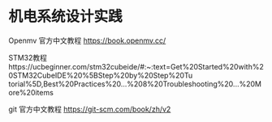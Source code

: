 # 机电系统设计实践

Openmv 官方中文教程 https://book.openmv.cc/

STM32教程https://ucbeginner.com/stm32cubeide/#:~:text=Get%20Started%20with%20STM32CubeIDE%20%5BStep%20by%20Step%20Tu torial%5D,Best%20Practices%20...%208%20Troubleshooting%20...%20More%20items

git 官方中文教程 https://git-scm.com/book/zh/v2
